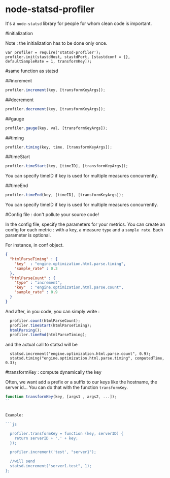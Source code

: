 node-statsd-profiler
====================

It's a `node-statsd` library for people for whom clean code is important.

#initialization

Note : the initialization has to be done only once.

```
var profiler = require('statsd-profiler');
profiler.init(stastdHost, stastdPort, [stastdconf = {}, defaultSampleRate = 1, transformKey]);
```

#same function as statsd

##increment

```js
profiler.increment(key, [transformKeyArgs]);
```

##decrement

```js
profiler.decrement(key, [transformKeyArgs]);
```

##gauge

```js
profiler.gauge(key, val, [transformKeyArgs]);
```

##timing

```js
profiler.timing(key, time, [transformKeyArgs]);
```

##timeStart

```js
profiler.timeStart(key, [timeID], [transformKeyArgs]);
```
You can specify timeID if key is used for multiple measures concurrently.

##timeEnd

```js
profiler.timeEnd(key, [timeID], [transformKeyArgs]);
```

You can specify timeID if key is used for multiple measures concurrently.

#Config file : don't pollute your source code!

In the config file, specify the parameters for your metrics.
You can create an config for each metric : with a key, a measure `type` and a `sample rate`. Each parameter is optional.

For instance, in conf object.

```json
{
  "htmlParseTiming" : {
    "key"  : "engine.optimization.html.parse.timing",
    "sample_rate" : 0.3
  },
  "htmlParseCount" : {
    "type" : "increment",
    "key"  : "engine.optimization.html.parse.count",
    "sample_rate" : 0.9
  }
}
```

And after, in you code, you can simply write :

```js
  profiler.count(htmlParseCount);
  profiler.timeStart(htmlParseTiming);
  htmlParsing();
  profiler.timeEnd(htmlParseTiming);
```

and the actual call to statsd will be
```
  statsd.increment("engine.optimization.html.parse.count", 0.9);
  statsd.timing("engine.optimization.html.parse.timing", computedTime, 0.3);
```

#transformKey : compute dynamically the key

Often, we want add a prefix or a suffix to our keys like the hostname, the server id...
You can do that with the function `transformKey`.

```js
function transformKey(key, [args1 , args2, ...]);
``


Example:

```js

  profiler.transformKey = function (key, serverID) {
    return serverID + '.' + key;
  });

  profiler.increment('test', "server1");

  //will send
  statsd.increment("server1.test", 1);
};
